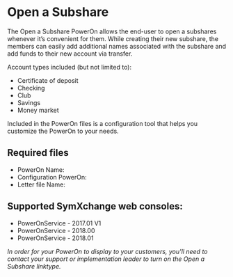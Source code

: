 # Open a Subshare
The Open a Subshare PowerOn allows the end-user to open a subshares whenever it’s convenient for them. While creating their new subshare, the members can easily add additional names associated with the subshare and add funds to their new account via transfer. 

Account types included (but not limited to): 
* Certificate of deposit
* Checking
* Club
* Savings 
* Money market

Included in the PowerOn files is a configuration tool that helps you customize the PowerOn to your needs.

## Required files

* PowerOn Name:
* Configuration PowerOn: 
* Letter file Name: 

## Supported SymXchange web consoles:
* PowerOnService - 2017.01 V1
* PowerOnService - 2018.00
* PowerOnService - 2018.01

*In order for your PowerOn to display to your customers, you'll need to contact your support or implementation leader to turn on the Open a Subshare linktype.*
